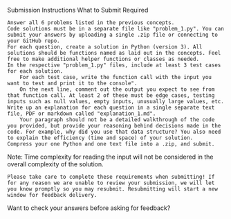 Submission Instructions
What to Submit
Required

    Answer all 6 problems listed in the previous concepts.
    Code solutions must be in a separate file like "problem_1.py". You can submit your answers by uploading a single .zip file or connecting to your GitHub repo.
    For each question, create a solution in Python (version 3). All solutions should be functions named as laid out in the concepts. Feel free to make additional helper functions or classes as needed.
    In the respective "problem_1.py" files, include at least 3 test cases for each solution.
        For each test case, write the function call with the input you want to test and print it to the console".
        On the next line, comment out the output you expect to see from that function call. At least 2 of these must be edge cases, testing inputs such as null values, empty inputs, unusually large values, etc.
    Write up an explanation for each question in a single separate text file, PDF or markdown called "explanation_1.md".
        Your paragraph should not be a detailed walkthrough of the code you provided, but provide your reasoning behind decisions made in the code. For example, why did you use that data structure? You also need to explain the efficiency (time and space) of your solution.
    Compress your one Python and one text file into a .zip, and submit.

Note: Time complexity for reading the input will not be considered in the overall complexity of the solution.

    Please take care to complete these requirements when submitting! If for any reason we are unable to review your submission, we will let you know promptly so you may resubmit. Resubmitting will start a new window for feedback delivery.

Want to check your answers before asking for feedback?